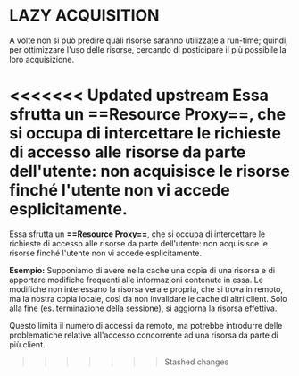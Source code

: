 # LAZY ACQUISITION

A volte non si può predire quali risorse saranno utilizzate a run-time; quindi, per ottimizzare l'uso delle risorse, cercando di posticipare il più possibile la loro acquisizione.

<<<<<<< Updated upstream
Essa sfrutta un **==Resource Proxy==**, che si occupa di intercettare le richieste di accesso alle risorse da parte dell'utente: non acquisisce le risorse finché l'utente non vi accede esplicitamente.
=======
Essa sfrutta un **==Resource Proxy==**, che si occupa di intercettare le richieste di accesso alle risorse da parte dell'utente: non acquisisce le risorse finché l'utente non vi accede esplicitamente.

**Esempio:**
Supponiamo di avere nella cache una copia di una risorsa e di apportare modifiche frequenti alle informazioni contenute in essa. Le modifiche non interessano la risorsa vera e propria, che si trova in remoto, ma la nostra copia locale, così da non invalidare le cache di altri client. Solo alla fine (es. terminazione della sessione), si aggiorna la risorsa effettiva.

Questo limita il numero di accessi da remoto, ma potrebbe introdurre delle problematiche relative all'accesso concorrente ad una risorsa da parte di più client.
>>>>>>> Stashed changes
